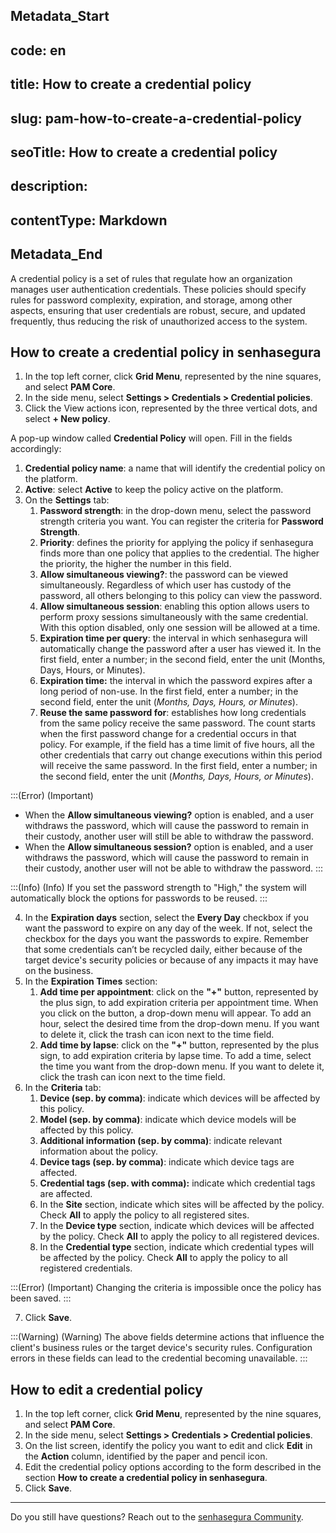 ## Metadata_Start 
## code: en
## title: How to create a credential policy 
## slug: pam-how-to-create-a-credential-policy 
## seoTitle: How to create a credential policy 
## description:  
## contentType: Markdown 
## Metadata_End
A credential policy is a set of rules that regulate how an organization manages user authentication credentials. These policies should specify rules for password complexity, expiration, and storage, among other aspects, ensuring that user credentials are robust, secure, and updated frequently, thus reducing the risk of unauthorized access to the system.

## How to create a credential policy in senhasegura

1. In the top left corner, click **Grid Menu**, represented by the nine squares, and select **PAM Core**.
2. In the side menu, select **Settings > Credentials > Credential policies**.
3. Click the View actions icon, represented by the three vertical dots, and select **+ New policy**.

A pop-up window called **Credential Policy** will open. Fill in the fields accordingly:

1. **Credential policy name**: a name that will identify the credential policy on the platform.
2. **Active**: select **Active** to keep the policy active on the platform.
3. On the **Settings** tab:
    1. **Password strength**: in the drop-down menu, select the password strength criteria you want. You can register the criteria for **Password Strength**.
    2. **Priority**: defines the priority for applying the policy if senhasegura finds more than one policy that applies to the credential. The higher the priority, the higher the number in this field.
    3. **Allow simultaneous viewing?**: the password can be viewed simultaneously. Regardless of which user has custody of the password, all others belonging to this policy can view the password.
    4. **Allow simultaneous session**: enabling this option allows users to perform proxy sessions simultaneously with the same credential. With this option disabled, only one session will be allowed at a time.
    5. **Expiration time per query**: the interval in which senhasegura will automatically change the password after a user has viewed it. In the first field, enter a number; in the second field, enter the unit (Months, Days, Hours, or Minutes).
    6. **Expiration time:** the interval in which the password expires after a long period of non-use. In the first field, enter a number; in the second field, enter the unit (*Months, Days, Hours, or Minutes*).
    7. **Reuse the same password for**: establishes how long credentials from the same policy receive the same password. The count starts when the first password change for a credential occurs in that policy. For example, if the field has a time limit of five hours, all the other credentials that carry out change executions within this period will receive the same password. In the first field, enter a number; in the second field, enter the unit (*Months, Days, Hours, or Minutes*).

:::(Error) (Important)
* When the **Allow simultaneous viewing?** option is enabled, and a user withdraws the password, which will cause the password to remain in their custody, another user will still be able to withdraw the password.
* When the **Allow simultaneous session?** option is enabled, and a user withdraws the password, which will cause the password to remain in their custody, another user will not be able to withdraw the password.
:::

:::(Info) (Info)
If you set the password strength to "High," the system will automatically block the options for passwords to be reused.
:::

4. In the **Expiration days** section, select the **Every Day** checkbox if you want the password to expire on any day of the week. If not, select the checkbox for the days you want the passwords to expire. Remember that some credentials can’t be recycled daily, either because of the target device's security policies or because of any impacts it may have on the business.
5. In the **Expiration Times** section:
    1. **Add time per appointment**: click on the **"+"** button, represented by the plus sign, to add expiration criteria per appointment time. When you click on the button, a drop-down menu will appear. To add an hour, select the desired time from the drop-down menu. If you want to delete it, click the trash can icon next to the time field.
    2. **Add time by lapse**: click on the **"+"** button, represented by the plus sign, to add expiration criteria by lapse time. To add a time, select the time you want from the drop-down menu. If you want to delete it, click the trash can icon next to the time field.
6. In the **Criteria** tab:
    1. **Device (sep. by comma)**: indicate which devices will be affected by this policy.
    2. **Model (sep. by comma)**: indicate which device models will be affected by this policy.
    3. **Additional information (sep. by comma)**: indicate relevant information about the policy.
    4. **Device tags (sep. by comma)**: indicate which device tags are affected.
    5. **Credential tags (sep. with comma):** indicate which credential tags are affected.
    6. In the **Site** section, indicate which sites will be affected by the policy. Check **All** to apply the policy to all registered sites.
    7. In the **Device type** section, indicate which devices will be affected by the policy. Check **All** to apply the policy to all registered devices.
    8. In the **Credential type** section, indicate which credential types will be affected by the policy. Check **All** to apply the policy to all registered credentials.

:::(Error) (Important)
Changing the criteria is impossible once the policy has been saved.
:::

7. Click **Save**.

:::(Warning) (Warning)
The above fields determine actions that influence the client's business rules or the target device's security rules. Configuration errors in these fields can lead to the credential becoming unavailable.
:::

## How to edit a credential policy

1. In the top left corner, click **Grid Menu**, represented by the nine squares, and select **PAM Core**.
2. In the side menu, select **Settings > Credentials > Credential policies**.
3. On the list screen, identify the policy you want to edit and click **Edit** in the **Action** column, identified by the paper and pencil icon.
4. Edit the credential policy options according to the form described in the section **How to create a credential policy in senhasegura**.
5. Click **Save**.

---

Do you still have questions? Reach out to the [senhasegura Community](https://community.senhasegura.io/).